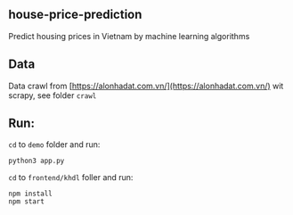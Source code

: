 ## house-price-prediction
Predict housing prices in Vietnam by machine learning algorithms

## Data
Data crawl from [https://alonhadat.com.vn/](https://alonhadat.com.vn/) wit scrapy, see folder `crawl`

## Run: 

`cd` to `demo` folder and run: 

```
python3 app.py
```

`cd` to `frontend/khdl` foller and run: 

```
npm install
npm start
```
